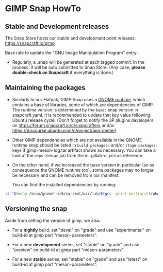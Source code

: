 # GIMP Snap HowTo

## Stable and Development releases

The Snap Store hosts our stable and development point releases:
https://snapcraft.io/gimp

Base rule to update the "GNU Image Manipulation Program" entry:

* Regularly, a .snap will be generated at each tagged commit.
  In the process, it will be auto submitted to Snap Store.
  (Any case, **please double-check on Snapcraft** if everything is done.)

## Maintaining the packages

* Similarly to our Flatpak, GIMP Snap uses a [GNOME runtime](https://github.com/ubuntu/gnome-sdk),
  which contains a base of libraries, some of which are dependencies of GIMP.
  The runtime version is determined by the `base:` snap version in snapcraft.yaml.
  It is recommended to update that key value following Ubuntu release cycle.
  (Don't forget to notify the 3P plugins developers on https://forum.snapcraft.io/c/snapcrafters
  and/or https://discourse.ubuntu.com/c/project/app-center)

* Other GIMP dependencies which are not available in the GNOME runtime snap
  should be listed in `build-packages:` and/or `stage-packages:` keys if
  gimp-meson-log.tar artifact shows as necessary. You can take a look at
  the `deps-debian` job from the in .gitlab-ci.yml as reference.

* On the other hand, if we increased the base version in particular (so as
  consequence the GNOME runtime too), some packages may no longer be
  necessary and can be removed from our manifest.

  You can find the installed dependencies by running:

```sh
ls "$(echo /snap/gnome*-sdk/current/usr/lib/$(gcc -print-multiarch)/pkgconfig)"
```

## Versioning the snap

Aside from setting the version of gimp, we also:

* For a **nightly** build, set "devel" on "grade" and
  use "experimental" on build-id at gimp part "meson-parameters".

* For a new **development** series, set "stable" on "grade" and
  use "preview" on build-id at gimp part "meson-parameters".

* For a new **stable** series, set "stable" on "grade" and
  use "latest" on build-id at gimp part "meson-parameters".
